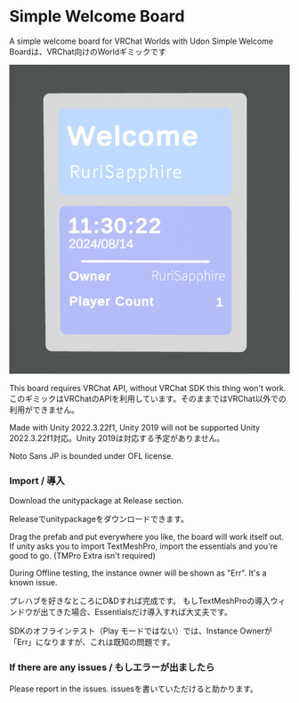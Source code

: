 # Simple Welcome Board
A simple welcome board for VRChat Worlds with Udon
Simple Welcome Boardは、VRChat向けのWorldギミックです

![Sample](./Images/Sample.png)

This board requires VRChat API, without VRChat SDK this thing won't work.
このギミックはVRChatのAPIを利用しています。そのままではVRChat以外での利用ができません。

Made with Unity 2022.3.22f1, Unity 2019 will not be supported
Unity 2022.3.22f1対応。Unity 2019は対応する予定がありません。

Noto Sans JP is bounded under OFL license.

### Import / 導入

Download the unitypackage at Release section.

Releaseでunitypackageをダウンロードできます。

Drag the prefab and put everywhere you like, the board will work itself out.
If unity asks you to import TextMeshPro, import the essentials and you're good to go. (TMPro Extra isn't required)

During Offline testing, the instance owner will be shown as "Err". It's a known issue.

プレハブを好きなところにD&Dすれば完成です。
もしTextMeshProの導入ウィンドウが出てきた場合、Essentialsだけ導入すれば大丈夫です。

SDKのオフラインテスト（Play モードではない）では、Instance Ownerが「Err」になりますが、これは既知の問題です。

### If there are any issues / もしエラーが出ましたら

Please report in the issues.
issuesを書いていただけると助かります。